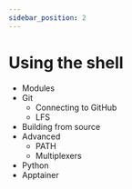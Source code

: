 ```yaml
---
sidebar_position: 2
---
```


# Using the shell

- Modules
- Git
    - Connecting to GitHub
    - LFS
- Building from source
- Advanced
    - PATH
    - Multiplexers
- Python
- Apptainer